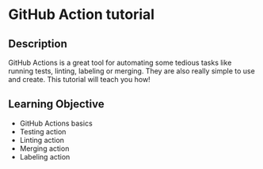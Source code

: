 # GitHub Action tutorial

## Description

GitHub Actions is a great tool for automating some tedious tasks like running tests, linting, labeling or merging.
They are also really simple to use and create. This tutorial will teach you how!

## Learning Objective

- GitHub Actions basics
- Testing action
- Linting action
- Merging action
- Labeling action

